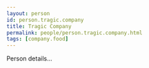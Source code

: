 ```yaml
---
layout: person
id: person.tragic.company
title: Tragic Company
permalink: people/person.tragic.company.html
tags: [company.food]
---
```


Person details...